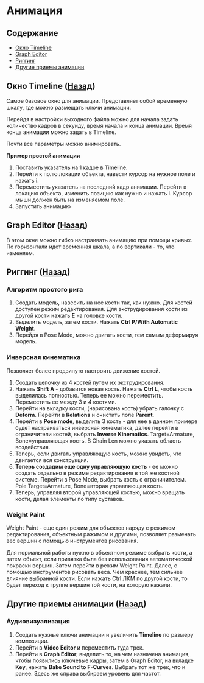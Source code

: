 # Анимация

## Содержание

- [Окно Timeline](#Окно-Timeline)
- [Graph Editor](#Graph-Editor)
- [Риггинг](#Риггинг)
- [Другие приемы анимации](#Другие-приемы-анимации)

## Окно Timeline ([Назад](#))

Самое базовое окно для анимации. Представляет собой временную шкалу, где можно размещать ключи анимации.

Перейдя в настройки выходного файла можно для начала задать количество кадров в секунду, время начала и конца анимации. Время конца анимации можно задать в Timeline.

Почти все параметры можно анимировать.

**Пример простой анимации**

1. Поставить указатель на 1 кадре в Timeline.
2. Перейти к полю локации объекта, навести курсор на нужное поле и нажать i.
3. Переместить указатель на последний кадр анимации. Перейти в локацию объекта, изменить позицию как нужно и нажать i. Курсор мыши должен быть на изменяемом поле.
4. Запустить анимацию

## Graph Editor ([Назад](#))

В этом окне можно гибко настраивать анимацию при помощи кривых. По горизонтали идет временная шкала, а по вертикали - то, что изменяем.

## Риггинг ([Назад](#))

### Алгоритм простого рига

1. Создать модель, навесить на нее кости так, как нужно. Для костей доступен режим редактирования. Для экструдирования кости из другой кости нажать **E** на головке кости.
2. Выделить модель, затем кости. Нажать **Ctrl P/With Automatic Weight**.
3. Перейдя в Pose Mode, можно двигать кости, тем самым деформируя модель.

### Инверсная кинематика

Позволяет более продвинуто настроить движение костей.

1. Создать цепочку из 4 костей путем их экструдирования.
2. Нажать **Shift A** - добавится новая кость. Нажать **Ctrl L**, чтобы кость выделилась полностью. Теперь ее можно переместить. Переместить ее между 3 и 4 костями.
3. Перейти на вкладку кости, (нарисована кость) убрать галочку с **Deform**. Перейти в **Relations** и очистить поле **Parent**.
4. Перейти в **Pose mode**, выделить 3 кость - для нее в данном примере будет настраиваться инверсная кинематика, далее перейти в ограничители костей, выбрать **Inverse Kinematics**. Target=Armature, Bone=управляющая кость. В Chain Len можно указать область воздействия.
5. Теперь, если двигать управляющую кость, можно увидеть, что двигается вся конструкция.
6. **Теперь создадим еще одну управляющую кость** - ее можно создать отдельно в режиме редактирования в той же костной системе. Перейти в Pose Mode, выбрать кость с ограничителем. Pole Target=Armature, Bone=вторая управляющая кость.
7. Теперь, управляя второй управляющей костью, можно вращать кости, делая элементы по типу суставов.

### Weight Paint

Weight Paint - еще один режим для объектов наряду с режимом редактирования, объектным ражимом и другими, позволяет размечать вес вершин с помощью инструментов рисования.

Для нормальной работы нужно в объектном режиме выбрать кости, а затем объект, если привязка была без использования автоматической покраски вершин. Затем перейти в режим Weight Paint. Далее, с помощью инструментов рисовать веса. Чем краснее, тем сильнее влияние выбранной кости. Если нажать Ctrl ЛКМ по другой кости, то будет переход к группе вершин той кости, на которую нажали.

## Другие приемы анимации ([Назад](#))

### Аудиовизуализация

1. Создать нужные ключи анимации и увеличить **Timeline** по размеру композиции.
2. Перейти в **Video Editor** и переместить туда трек.
3. Перейти в **Graph Editor**, выделить то, на чем назначена анимация, чтобы появились ключевые кадры, затем в Graph Editor, на вкладке **Key**, нажать **Bake Sound to F-Curves**. Выбрать тот же трек, что и ранее. Здесь же справа выбираем уровень для частот.